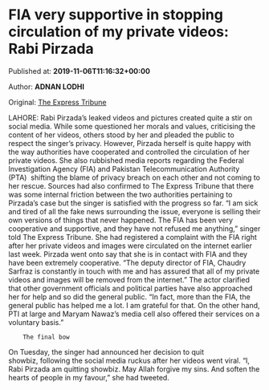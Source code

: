 
# FIA very supportive in stopping circulation of my private videos: Rabi Pirzada

Published at: **2019-11-06T11:16:32+00:00**

Author: **ADNAN LODHI**

Original: [The Express Tribune](https://tribune.com.pk/story/2094684/4-fia-supportive-stopping-circulation-private-videos-rabi-pirzada/)

LAHORE: Rabi Pirzada’s leaked videos and pictures created quite a stir on social media. While some questioned her morals and values, criticising the content of her videos, others stood by her and pleaded the public to respect the singer’s privacy.
However, Pirzada herself is quite happy with the way authorities have cooperated and controlled the circulation of her private videos. She also rubbished media reports regarding the Federal Investigation Agency (FIA) and Pakistan Telecommunication Authority (PTA)  shifting the blame of privacy breach on each other and not coming to her rescue. Sources had also confirmed to The Express Tribune that there was some internal friction between the two authorities pertaining to Pirzada’s case but the singer is satisfied with the progress so far.
“I am sick and tired of all the fake news surrounding the issue, everyone is selling their own versions of things that never happened. The FIA has been very cooperative and supportive, and they have not refused me anything,” singer told The Express Tribune. She had registered a complaint with the FIA right after her private videos and images were circulated on the internet earlier last week.
Pirzada went onto say that she is in contact with FIA and they have been extremely cooperative. “The deputy director of FIA, Chaudry Sarfraz is constantly in touch with me and has assured that all of my private videos and images will be removed from the internet.”
The actor clarified that other government officials and political parties have also approached her for help and so did the general public. “In fact, more than the FIA, the general public has helped me a lot. I am grateful for that. On the other hand, PTI at large and Maryam Nawaz’s media cell also offered their services on a voluntary basis.”

        The final bow
      
On Tuesday, the singer had announced her decision to quit showbiz, following the social media ruckus after her videos went viral.
“I, Rabi Pirzada am quitting showbiz. May Allah forgive my sins. And soften the hearts of people in my favour,” she had tweeted.
